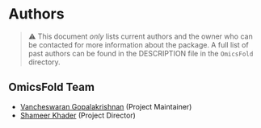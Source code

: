 # Authors

> ⚠ This document _only_ lists current authors and the owner who can be
> contacted for more information about the package.  A full list of past authors
> can be found in the DESCRIPTION file in the `OmicsFold` directory.

## OmicsFold Team

* [Vancheswaran Gopalakrishnan](https://github.com/vgopalakrishnan1) (Project
  Maintainer)
* [Shameer Khader](https://github.com/shameer) (Project Director)
